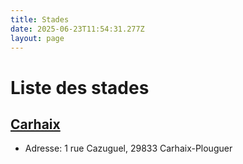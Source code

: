```yaml
---
title: Stades
date: 2025-06-23T11:54:31.277Z
layout: page
---
```


# Liste des stades


## [Carhaix](/stades/Carhaix/)
- Adresse: 1 rue Cazuguel, 29833 Carhaix-Plouguer


